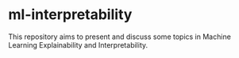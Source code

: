# ml-interpretability
This repository aims to present and discuss some topics in Machine Learning Explainability and Interpretability.
